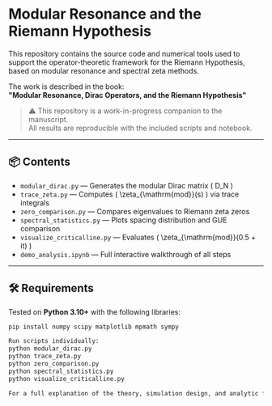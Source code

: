 # Modular Resonance and the Riemann Hypothesis

This repository contains the source code and numerical tools used to support the operator-theoretic framework for the Riemann Hypothesis, based on modular resonance and spectral zeta methods.

The work is described in the book:  
**"Modular Resonance, Dirac Operators, and the Riemann Hypothesis"**

> ⚠️ This repository is a work-in-progress companion to the manuscript.  
> All results are reproducible with the included scripts and notebook.

---

## 📦 Contents

- `modular_dirac.py` — Generates the modular Dirac matrix \( D_N \)
- `trace_zeta.py` — Computes \( \zeta_{\mathrm{mod}}(s) \) via trace integrals
- `zero_comparison.py` — Compares eigenvalues to Riemann zeta zeros
- `spectral_statistics.py` — Plots spacing distribution and GUE comparison
- `visualize_criticalline.py` — Evaluates \( \zeta_{\mathrm{mod}}(0.5 + it) \)
- `demo_analysis.ipynb` — Full interactive walkthrough of all steps

---

## 🛠 Requirements

Tested on **Python 3.10+** with the following libraries:

```bash
pip install numpy scipy matplotlib mpmath sympy

Run scripts individually:
python modular_dirac.py
python trace_zeta.py
python zero_comparison.py
python spectral_statistics.py
python visualize_criticalline.py

For a full explanation of the theory, simulation design, and analytic framework, refer to the book and Appendix.
